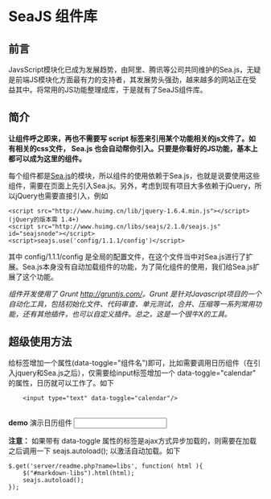 
SeaJS 组件库
=================

## 前言
JavsScript模块化已成为发展趋势，由阿里、腾讯等公司共同维护的Sea.js，无疑是前端JS模块化方面最有力的支持者，其发展势头强劲，越来越多的网站正在受益其中。将常用的JS功能整理成库，于是就有了SeaJS组件库。

## 简介

**让组件呼之即来，再也不需要写 script 标签来引用某个功能相关的js文件了。如有相关的css文件， Sea.js 也会自动帮你引入。只要是你看好的JS功能，基本上都可以成为这里的组件。** 

每个组件都是[Sea.js](http://www.seajs.org)的模块，所以组件的使用依赖于Sea.js，也就是说要使用这些组件，需要在页面上先引入Sea.js。另外，考虑到现有项目大多依赖于jQuery，所以jQuery也需要直接引入，例如

	<script src="http://www.huimg.cn/lib/jquery-1.6.4.min.js"></script> (jQuery的版本需 1.4+)
	<script src="http://www.huimg.cn/libs/seajs/2.1.0/seajs.js" id="seajsnode"></script>
	<script>seajs.use('config/1.1.1/config')</script>

其中 config/1.1.1/config 是全局的配置文件，在这个文件当中对Sea.js进行了扩展。Sea.js本身没有自动加载组件的功能，为了简化组件的使用，我们给Sea.js扩展了这个功能。

*组件开发使用了 Grunt <http://gruntjs.com/>。Grunt 是针对Javascript项目的一个自动化工具，包括初始化文件、代码审查、单元测试，合并、压缩等一系列常用功能，还有其他插件，也可以自定义插件。总之，这是一个很牛X的工具。*

	
<a name="usage1"></a>
## 超级使用方法

给标签增加一个属性(data-toggle="组件名")即可，比如需要调用日历组件（在引入jquery和Sea.js之后），仅需要给input标签增加一个 data-toggle="calendar"  的属性，日历就可以工作了。如下

```
	<input type="text" data-toggle="calendar"/>
```
<br>**demo** 演示日历组件
<input type="text" data-toggle="calendar"/>

**注意：** 如果带有 data-toggle 属性的标签是ajax方式异步加载的，则需要在加载之后调用一下 seajs.autoload(); 以激活自动加载。如下

	$.get('server/readme.php?name=libs', function( html ){
		$("#markdown-libs").html(html);
		seajs.autoload();
	});
	